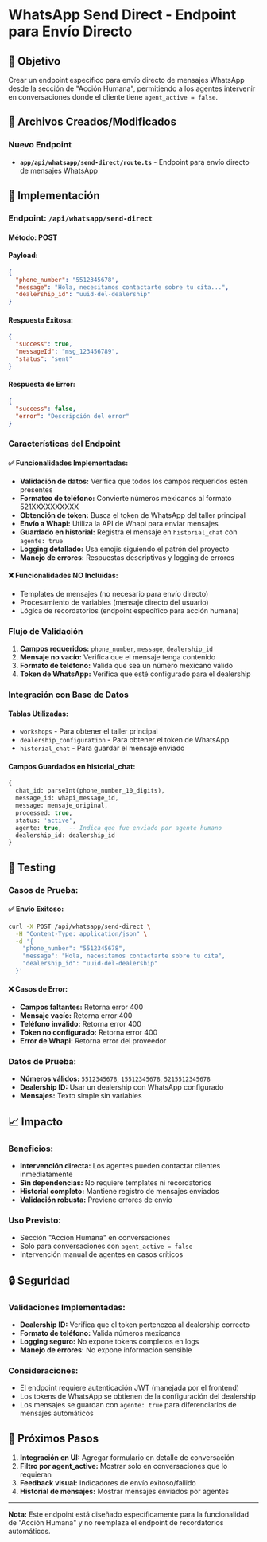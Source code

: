 # WhatsApp Send Direct - Endpoint para Envío Directo

## 🎯 Objetivo
Crear un endpoint específico para envío directo de mensajes WhatsApp desde la sección de "Acción Humana", permitiendo a los agentes intervenir en conversaciones donde el cliente tiene `agent_active = false`.

## 📁 Archivos Creados/Modificados

### Nuevo Endpoint
- **`app/api/whatsapp/send-direct/route.ts`** - Endpoint para envío directo de mensajes WhatsApp

## 🚀 Implementación

### Endpoint: `/api/whatsapp/send-direct`

#### **Método:** POST

#### **Payload:**
```json
{
  "phone_number": "5512345678",
  "message": "Hola, necesitamos contactarte sobre tu cita...",
  "dealership_id": "uuid-del-dealership"
}
```

#### **Respuesta Exitosa:**
```json
{
  "success": true,
  "messageId": "msg_123456789",
  "status": "sent"
}
```

#### **Respuesta de Error:**
```json
{
  "success": false,
  "error": "Descripción del error"
}
```

### **Características del Endpoint**

#### ✅ **Funcionalidades Implementadas:**
- **Validación de datos:** Verifica que todos los campos requeridos estén presentes
- **Formateo de teléfono:** Convierte números mexicanos al formato 521XXXXXXXXXX
- **Obtención de token:** Busca el token de WhatsApp del taller principal
- **Envío a Whapi:** Utiliza la API de Whapi para enviar mensajes
- **Guardado en historial:** Registra el mensaje en `historial_chat` con `agente: true`
- **Logging detallado:** Usa emojis siguiendo el patrón del proyecto
- **Manejo de errores:** Respuestas descriptivas y logging de errores

#### ❌ **Funcionalidades NO Incluidas:**
- Templates de mensajes (no necesario para envío directo)
- Procesamiento de variables (mensaje directo del usuario)
- Lógica de recordatorios (endpoint específico para acción humana)

### **Flujo de Validación**

1. **Campos requeridos:** `phone_number`, `message`, `dealership_id`
2. **Mensaje no vacío:** Verifica que el mensaje tenga contenido
3. **Formato de teléfono:** Valida que sea un número mexicano válido
4. **Token de WhatsApp:** Verifica que esté configurado para el dealership

### **Integración con Base de Datos**

#### **Tablas Utilizadas:**
- `workshops` - Para obtener el taller principal
- `dealership_configuration` - Para obtener el token de WhatsApp
- `historial_chat` - Para guardar el mensaje enviado

#### **Campos Guardados en historial_chat:**
```sql
{
  chat_id: parseInt(phone_number_10_digits),
  message_id: whapi_message_id,
  message: mensaje_original,
  processed: true,
  status: 'active',
  agente: true,  -- Indica que fue enviado por agente humano
  dealership_id: dealership_id
}
```

## 🧪 Testing

### **Casos de Prueba:**

#### ✅ **Envío Exitoso:**
```bash
curl -X POST /api/whatsapp/send-direct \
  -H "Content-Type: application/json" \
  -d '{
    "phone_number": "5512345678",
    "message": "Hola, necesitamos contactarte sobre tu cita",
    "dealership_id": "uuid-del-dealership"
  }'
```

#### ❌ **Casos de Error:**
- **Campos faltantes:** Retorna error 400
- **Mensaje vacío:** Retorna error 400
- **Teléfono inválido:** Retorna error 400
- **Token no configurado:** Retorna error 400
- **Error de Whapi:** Retorna error del proveedor

### **Datos de Prueba:**
- **Números válidos:** `5512345678`, `15512345678`, `5215512345678`
- **Dealership ID:** Usar un dealership con WhatsApp configurado
- **Mensajes:** Texto simple sin variables

## 📈 Impacto

### **Beneficios:**
- **Intervención directa:** Los agentes pueden contactar clientes inmediatamente
- **Sin dependencias:** No requiere templates ni recordatorios
- **Historial completo:** Mantiene registro de mensajes enviados
- **Validación robusta:** Previene errores de envío

### **Uso Previsto:**
- Sección "Acción Humana" en conversaciones
- Solo para conversaciones con `agent_active = false`
- Intervención manual de agentes en casos críticos

## 🔒 Seguridad

### **Validaciones Implementadas:**
- **Dealership ID:** Verifica que el token pertenezca al dealership correcto
- **Formato de teléfono:** Valida números mexicanos
- **Logging seguro:** No expone tokens completos en logs
- **Manejo de errores:** No expone información sensible

### **Consideraciones:**
- El endpoint requiere autenticación JWT (manejada por el frontend)
- Los tokens de WhatsApp se obtienen de la configuración del dealership
- Los mensajes se guardan con `agente: true` para diferenciarlos de mensajes automáticos

## 🚀 Próximos Pasos

1. **Integración en UI:** Agregar formulario en detalle de conversación
2. **Filtro por agent_active:** Mostrar solo en conversaciones que lo requieran
3. **Feedback visual:** Indicadores de envío exitoso/fallido
4. **Historial de mensajes:** Mostrar mensajes enviados por agentes

---

**Nota:** Este endpoint está diseñado específicamente para la funcionalidad de "Acción Humana" y no reemplaza el endpoint de recordatorios automáticos. 